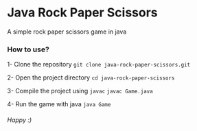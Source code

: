 # Java Rock Paper Scissors

A simple rock paper scissors game in java



### How to use?

1- Clone the repository
`git clone java-rock-paper-scissors.git`

2- Open the project directory
`cd java-rock-paper-scissors`

3- Compile the project using `javac`
`javac Game.java`

4- Run the game with java
`java Game`














###### *Happy :)*
